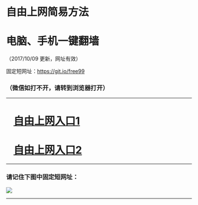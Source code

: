 ﻿# 自由上网简易方法

# 电脑、手机一键翻墙

（2017/10/09 更新，网址有效）

固定短网址：https://git.io/free99

### （微信如打不开，请转到浏览器打开）


***





# &nbsp;&nbsp; <a href="http://ft483025928.fwq-tz-1001.info/fwqtz01.html?t=100900128 " target="_blank">自由上网入口1</a>
# &nbsp;&nbsp; <a href="http://ft1941231728.fwq-tz-1002.info/fwqtz02.html?t=100900132471 " target="_blank">自由上网入口2</a>
***

### 请记住下图中固定短网址：

<img src="https://s3-us-west-2.amazonaws.com/fwq-1001/yjfq-20170905okok.png" /> 


***

